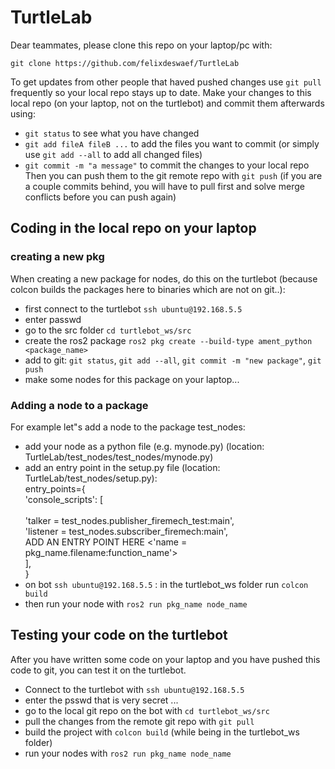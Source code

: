 # TurtleLab
Dear teammates, please clone this repo on your laptop/pc with:
```
git clone https://github.com/felixdeswaef/TurtleLab
```
To get updates from other people that haved pushed changes use `git pull` frequently so your local repo stays up to date.
Make your changes to this local repo (on your laptop, not on the turtlebot) and commit them afterwards using:
- `git status` to see what you have changed
- `git add fileA fileB ...` to add the files you want to commit (or simply use `git add --all` to add all changed files)
- `git commit -m "a message"` to commit the changes to your local repo
Then you can push them to the git remote repo with `git push` 
(if you are a couple commits behind, you will have to pull first and solve merge conflicts before you can push again)

## Coding in the local repo on your laptop
### creating a new pkg
When creating a new package for nodes, do this on the turtlebot (because colcon builds the packages here to binaries which are not on git..):
- first connect to the turtlebot `ssh ubuntu@192.168.5.5`
- enter passwd
- go to the src folder `cd turtlebot_ws/src` 
- create the ros2 package `ros2 pkg create --build-type ament_python <package_name>`
- add to git: `git status`, `git add --all`, `git commit -m "new package"`, `git push`
- make some nodes for this package on your laptop...
### Adding a node to a package
For example let"s add a node to the package test_nodes:
- add your node as a python file (e.g. mynode.py) (location: TurtleLab/test_nodes/test_nodes/mynode.py)
- add an entry point in the setup.py file (location: TurtleLab/test_nodes/setup.py): <br/>
    entry_points={ <br/>
        'console_scripts': [   <br/>             
        	'talker = test_nodes.publisher_firemech_test:main', <br/>
            'listener = test_nodes.subscriber_firemech:main', <br/>
             ADD AN ENTRY POINT HERE <'name = pkg_name.filename:function_name'> <br/>
        ], <br/>
    } <br/>
- on bot `ssh ubuntu@192.168.5.5` : in the turtlebot_ws folder run `colcon build`
- then run your node with `ros2 run pkg_name node_name`

## Testing your code on the turtlebot
After you have written some code on your laptop and you have pushed this code to git, you can test it on the turtlebot.
- Connect to the turtlebot with `ssh ubuntu@192.168.5.5`
- enter the psswd that is very secret ...
- go to the local git repo on the bot with `cd turtlebot_ws/src`
- pull the changes from the remote git repo with `git pull`
- build the project with `colcon build` (while being in the turtlebot_ws folder)
- run your nodes with `ros2 run pkg_name node_name`




